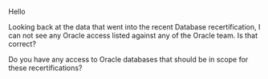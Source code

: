 Hello

Looking back at the data that went into the recent Database recertification, I can not see any Oracle access listed against any of the Oracle team.  Is that correct?  

Do you have any access to Oracle databases that should be in scope for these recertifications?
